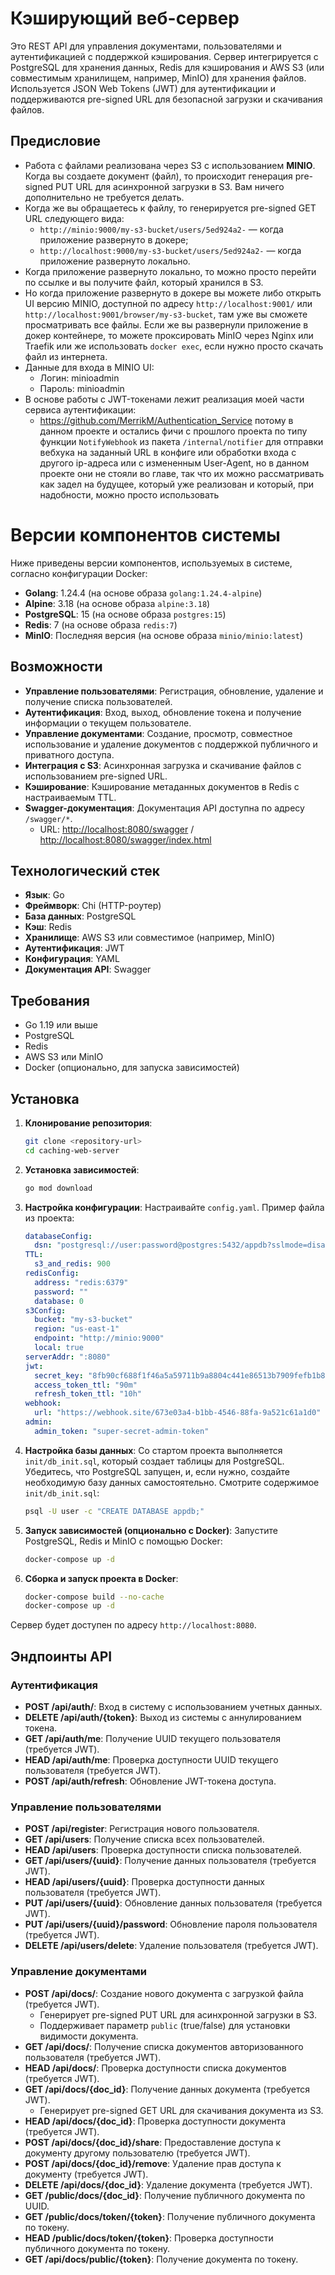 # Кэширующий веб-сервер

Это REST API для управления документами, пользователями и аутентификацией с поддержкой кэширования. Сервер интегрируется с PostgreSQL для хранения данных, Redis для кэширования и AWS S3 (или совместимым хранилищем, например, MinIO) для хранения файлов. Используется JSON Web Tokens (JWT) для аутентификации и поддерживаются pre-signed URL для безопасной загрузки и скачивания файлов.

## Предисловие

- Работа с файлами реализована через S3 с использованием **MINIO**. Когда вы создаете документ (файл), то происходит генерация pre-signed PUT URL для асинхронной загрузки в S3. Вам ничего дополнительно не требуется делать.
- Когда же вы обращаетесь к файлу, то генерируется pre-signed GET URL следующего вида:
    - `http://minio:9000/my-s3-bucket/users/5ed924a2-` — когда приложение развернуто в докере;
    - `http://localhost:9000/my-s3-bucket/users/5ed924a2-` — когда приложение развернуто локально.
- Когда приложение развернуто локально, то можно просто перейти по ссылке и вы получите файл, который хранился в S3.
- Но когда приложение развернуто в докере вы можете либо открыть UI версию MINIO, доступной по адресу `http://localhost:9001/` или `http://localhost:9001/browser/my-s3-bucket`, там уже вы сможете просматривать все файлы. Если же вы развернули приложение в докер контейнере, то можете проксировать MinIO через Nginx или Traefik или же использовать `docker exec`, если нужно просто скачать файл из интернета.
- Данные для входа в MINIO UI:
  - Логин: minioadmin
  - Пароль: minioadmin
- В основе работы с JWT-токенами лежит реализация моей части сервиса аутентификации:
  - <https://github.com/MerrikM/Authentication_Service>  потому в данном проекте и остались фичи с прошлого проекта по типу функции `NotifyWebhook` из пакета `/internal/notifier` для отправки вебхука на заданный URL в конфиге или обработки входа с другого ip-адреса или с измененным User-Agent, но в данном проекте они не стояли во главе, так что их можно рассматривать как задел на будущее, который уже реализован и который, при надобности, можно просто использовать
  
# Версии компонентов системы

Ниже приведены версии компонентов, используемых в системе, согласно конфигурации Docker:

- **Golang**: 1.24.4 (на основе образа `golang:1.24.4-alpine`)
- **Alpine**: 3.18 (на основе образа `alpine:3.18`)
- **PostgreSQL**: 15 (на основе образа `postgres:15`)
- **Redis**: 7 (на основе образа `redis:7`)
- **MinIO**: Последняя версия (на основе образа `minio/minio:latest`)

## Возможности

- **Управление пользователями**: Регистрация, обновление, удаление и получение списка пользователей.
- **Аутентификация**: Вход, выход, обновление токена и получение информации о текущем пользователе.
- **Управление документами**: Создание, просмотр, совместное использование и удаление документов с поддержкой публичного и приватного доступа.
- **Интеграция с S3**: Асинхронная загрузка и скачивание файлов с использованием pre-signed URL.
- **Кэширование**: Кэширование метаданных документов в Redis с настраиваемым TTL.
- **Swagger-документация**: Документация API доступна по адресу `/swagger/*`. 
  - URL: <http://localhost:8080/swagger> / <http://localhost:8080/swagger/index.html>

## Технологический стек

- **Язык**: Go
- **Фреймворк**: Chi (HTTP-роутер)
- **База данных**: PostgreSQL
- **Кэш**: Redis
- **Хранилище**: AWS S3 или совместимое (например, MinIO)
- **Аутентификация**: JWT
- **Конфигурация**: YAML
- **Документация API**: Swagger

## Требования

- Go 1.19 или выше
- PostgreSQL
- Redis
- AWS S3 или MinIO
- Docker (опционально, для запуска зависимостей)

## Установка

1. **Клонирование репозитория**:
   ```bash
   git clone <repository-url>
   cd caching-web-server
   ```

2. **Установка зависимостей**:
   ```bash
   go mod download
   ```

3. **Настройка конфигурации**:
   Настраивайте `config.yaml`. Пример файла из проекта:
   ```yaml
   databaseConfig:
     dsn: "postgresql://user:password@postgres:5432/appdb?sslmode=disable"
   TTL:
     s3_and_redis: 900
   redisConfig:
     address: "redis:6379"
     password: ""
     database: 0
   s3Config:
     bucket: "my-s3-bucket"
     region: "us-east-1"
     endpoint: "http://minio:9000"
     local: true
   serverAddr: ":8080"
   jwt:
     secret_key: "8fb90cf688f1f46a5a59711b9a8804c441e86513b7909fefb1b8abfc78aa500c"
     access_token_ttl: "90m"
     refresh_token_ttl: "10h"
   webhook:
     url: "https://webhook.site/673e03a4-b1bb-4546-88fa-9a521c61a1d0"
   admin:
     admin_token: "super-secret-admin-token"
   ```

4. **Настройка базы данных**: 
   Со стартом проекта выполняется `init/db_init.sql`, который создает таблицы для PostgreSQL.
   Убедитесь, что PostgreSQL запущен, и, если нужно, создайте необходимую базу данных самостоятельно. Смотрите содержимое `init/db_init.sql`:
   ```bash
   psql -U user -c "CREATE DATABASE appdb;"
   ```

5. **Запуск зависимостей (опционально с Docker)**:
   Запустите PostgreSQL, Redis и MinIO с помощью Docker:
   ```bash
   docker-compose up -d
   ```

6. **Сборка и запуск проекта в Docker**:
   ```bash
   docker-compose build --no-cache
   docker-compose up -d
   ```

Сервер будет доступен по адресу `http://localhost:8080`.

## Эндпоинты API

### Аутентификация
- **POST /api/auth/**: Вход в систему с использованием учетных данных.
- **DELETE /api/auth/{token}**: Выход из системы с аннулированием токена.
- **GET /api/auth/me**: Получение UUID текущего пользователя (требуется JWT).
- **HEAD /api/auth/me**: Проверка доступности UUID текущего пользователя (требуется JWT).
- **POST /api/auth/refresh**: Обновление JWT-токена доступа.

### Управление пользователями
- **POST /api/register**: Регистрация нового пользователя.
- **GET /api/users**: Получение списка всех пользователей.
- **HEAD /api/users**: Проверка доступности списка пользователей.
- **GET /api/users/{uuid}**: Получение данных пользователя (требуется JWT).
- **HEAD /api/users/{uuid}**: Проверка доступности данных пользователя (требуется JWT).
- **PUT /api/users/{uuid}**: Обновление данных пользователя (требуется JWT).
- **PUT /api/users/{uuid}/password**: Обновление пароля пользователя (требуется JWT).
- **DELETE /api/users/delete**: Удаление пользователя (требуется JWT).

### Управление документами
- **POST /api/docs/**: Создание нового документа с загрузкой файла (требуется JWT).
    - Генерирует pre-signed PUT URL для асинхронной загрузки в S3.
    - Поддерживает параметр `public` (true/false) для установки видимости документа.
- **GET /api/docs/**: Получение списка документов авторизованного пользователя (требуется JWT).
- **HEAD /api/docs/**: Проверка доступности списка документов (требуется JWT).
- **GET /api/docs/{doc_id}**: Получение данных документа (требуется JWT).
    - Генерирует pre-signed GET URL для скачивания документа из S3.
- **HEAD /api/docs/{doc_id}**: Проверка доступности документа (требуется JWT).
- **POST /api/docs/{doc_id}/share**: Предоставление доступа к документу другому пользователю (требуется JWT).
- **POST /api/docs/{doc_id}/remove**: Удаление прав доступа к документу (требуется JWT).
- **DELETE /api/docs/{doc_id}**: Удаление документа (требуется JWT).
- **GET /public/docs/{doc_id}**: Получение публичного документа по UUID.
- **GET /public/docs/token/{token}**: Получение публичного документа по токену.
- **HEAD /public/docs/token/{token}**: Проверка доступности публичного документа по токену.
- **GET /api/docs/public/{token}**: Получение документа по токену.